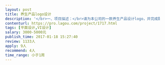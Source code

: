 ```yaml
---                
layout: post       
title: 养生产品logo设计           
description: '</br>一、项目描述：</br>请为本公司的一款养生产品设计logo，并完成配套VI设计。</br></br>二、主要功能：</br>产品为野生苏木，可泡茶，有活血等特殊功效，具体信息我方会提供。</br></br>三、设计风格：</br>突出苏木的特点，简洁、易懂、大气，风格不限。</br></br>四、人员要求：</br>具有丰富的logo和VI设计经验的专家，并在春节前有充足的时间。</br>'     
contenturl: https://pro.lagou.com/project/1717.html      
tags: [平面设计,VI设计]            
salary: 3000-5000元          
publish_time: 2017-01-18 15:27:40         
review: 1133人                   
apply: 9人                   
recommend: 4人                   
time_range: 小于1周              
---                 
```

